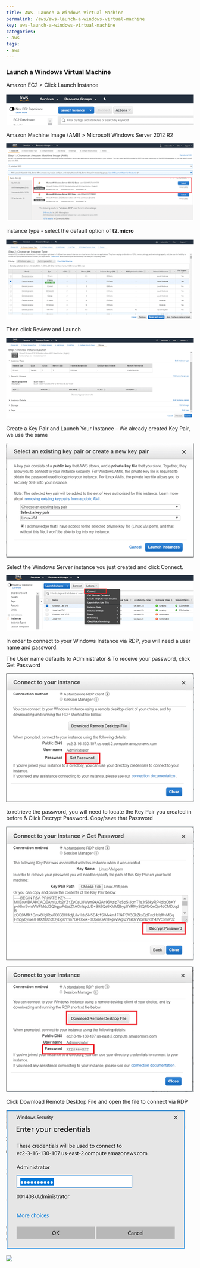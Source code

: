 ```yaml
---
title: AWS- Launch a Windows Virtual Machine
permalink: /aws/aws-launch-a-windows-virtual-machine
key: aws-launch-a-windows-virtual-machine
categories:
- aws
tags:
- aws
---
```


### Launch a Windows Virtual Machine

Amazon EC2 \> Click Launch Instance

![](media/00c869a481f20d1c94aab59f2ff83d34.png)

Amazon Machine Image (AMI) \> Microsoft Windows Server 2012 R2

![](media/3599bd8f9126a828e40d7d11e5940215.png)

instance type - select the default option of **t2.micro**

![](media/c8759158d7b3663e20a6b39f54537278.png)

Then click Review and Launch

![](media/6aaaf92918a0355a9f22726304de655d.png)

Create a Key Pair and Launch Your Instance – We already created Key Pair, we use
the same

![](media/8e97a729a17db4bf2e2e50f9567749f6.png)

Select the Windows Server instance you just created and click Connect.

![](media/f5f1f4e541dc31810ebd1eba75de6423.png)

In order to connect to your Windows Instance via RDP, you will need a user name
and password:

The User name defaults to Administrator & To receive your password, click Get
Password

![](media/6716874fcdd4bdb9cd5acedbb1162e1f.png)

to retrieve the password, you will need to locate the Key Pair you created in
before & Click Decrypt Password. Copy/save that Password

![](media/3034de90ea5af591d88606d2030fb141.png)

![](media/605bc039eb076f72522ec61e2fb123ad.png)

Click Download Remote Desktop File and open the file to connect via RDP

![](media/63889d03b61082fc2b54e6eaff665fc5.png)

![](media/1fa0bf8d2305d7739f382902c972231e.png)
